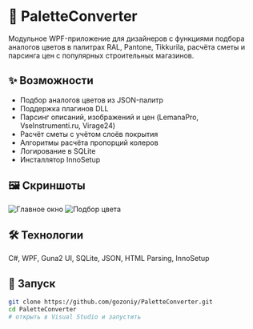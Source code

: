 # 🎨 PaletteConverter

Модульное WPF-приложение для дизайнеров с функциями подбора аналогов цветов в палитрах RAL, Pantone, Tikkurila, расчёта сметы и парсинга цен с популярных строительных магазинов.

## ✨ Возможности
- Подбор аналогов цветов из JSON-палитр
- Поддержка плагинов DLL
- Парсинг описаний, изображений и цен (LemanaPro, VseInstrumenti.ru, Virage24)
- Расчёт сметы с учётом слоёв покрытия
- Алгоритмы расчёта пропорций колеров
- Логирование в SQLite
- Инсталлятор InnoSetup

## 🖼 Скриншоты
![Главное окно](docs/UI.gif)
![Подбор цвета](docs/screenshot_color.png)

## 🛠 Технологии
C#, WPF, Guna2 UI, SQLite, JSON, HTML Parsing, InnoSetup

## 🚀 Запуск
```bash
git clone https://github.com/gozoniy/PaletteConverter.git
cd PaletteConverter
# открыть в Visual Studio и запустить
